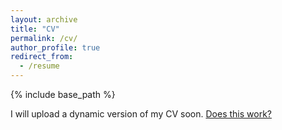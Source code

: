 ```yaml
---
layout: archive
title: "CV"
permalink: /cv/
author_profile: true
redirect_from:
  - /resume
---
```


{% include base_path %}

I will upload a dynamic version of my CV soon.
[Does this work?](http://jamesnormington.github.io/files/cv.pdf)
